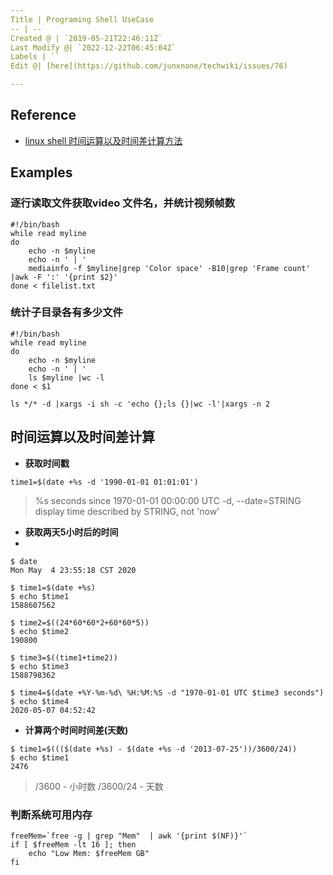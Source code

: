 ```yaml
---
Title | Programing Shell UseCase
-- | --
Created @ | `2019-05-21T22:46:11Z`
Last Modify @| `2022-12-22T06:45:04Z`
Labels | ``
Edit @| [here](https://github.com/junxnone/techwiki/issues/76)

---
```

## Reference
- [linux shell 时间运算以及时间差计算方法](https://mp.weixin.qq.com/s/7QnycDf_D7jZJUGrdhrZ5w)

## Examples

### 逐行读取文件获取video 文件名，并统计视频帧数

```
#!/bin/bash
while read myline
do
    echo -n $myline
    echo -n ' | '
    mediainfo -f $myline|grep 'Color space' -B10|grep 'Frame count' |awk -F ':' '{print $2}'
done < filelist.txt
```

### 统计子目录各有多少文件

```
#!/bin/bash
while read myline
do
    echo -n $myline
    echo -n ' | '
    ls $myline |wc -l
done < $1

```

```
ls */* -d |xargs -i sh -c 'echo {};ls {}|wc -l'|xargs -n 2
```

## 时间运算以及时间差计算

- **获取时间戳**
 
```
time1=$(date +%s -d '1990-01-01 01:01:01')
```
>  %s   seconds since 1970-01-01 00:00:00 UTC
>   -d, --date=STRING          display time described by STRING, not 'now'

- **获取两天5小时后的时间**
- 
```
$ date
Mon May  4 23:55:18 CST 2020

$ time1=$(date +%s)
$ echo $time1
1588607562

$ time2=$((24*60*60*2+60*60*5))
$ echo $time2
190800

$ time3=$((time1+time2))
$ echo $time3
1588798362

$ time4=$(date +%Y-%m-%d\ %H:%M:%S -d "1970-01-01 UTC $time3 seconds")
$ echo $time4
2020-05-07 04:52:42
```

- **计算两个时间时间差(天数)**

```
$ time1=$((($(date +%s) - $(date +%s -d '2013-07-25'))/3600/24))
$ echo $time1
2476
```
> /3600 - 小时数
> /3600/24 - 天数


###  判断系统可用内存

```
freeMem=`free -g | grep "Mem"  | awk '{print $(NF)}'`
if [ $freeMem -lt 16 ]; then
    echo "Low Mem: $freeMem GB"
fi
```

